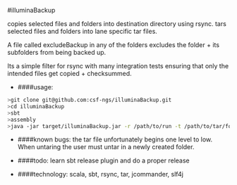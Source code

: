 #illuminaBackup

copies selected files and folders into destination directory using rsync.
tars selected files and folders into lane specific tar files.

A file called excludeBackup in any of the folders excludes the folder + its subfolders from being backed up.

Its a simple filter for rsync with many integration tests ensuring that only the intended
files get copied + checksummed.


* ####usage:
```bash
>git clone git@github.com:csf-ngs/illuminaBackup.git 
>cd illuminaBackup
>sbt
>assembly
>java -jar target/illuminaBackup.jar -r /path/to/run -t /path/to/tar/folder -o /path/to/savedRuns
```
 
* ####known bugs:
the tar file unfortunately begins one level to low. When untaring the user must untar
in a newly created folder.

* ####todo:
learn sbt release plugin and do a proper release

* ####technology:
scala, sbt, rsync, tar, jcommander, slf4j




